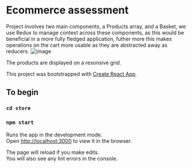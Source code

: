 # Ecommerce assessment
Project involves two main components, a Products array, and a Basket, we use Redux to manage context across these components, as this would be beneficial in a more fully fledged application, futher more this makes operations on the cart more usable as they are abstracted away as reducers. 
![image](https://user-images.githubusercontent.com/48103106/184492916-39ba7e0e-59f5-4de8-8610-d473be5efa63.png)

The products are displayed on a resonsive grid.

This project was bootstrapped with [Create React App](https://github.com/facebook/create-react-app).

## To begin

### `cd store`
### `npm start`

Runs the app in the development mode.\
Open [http://localhost:3000](http://localhost:3000) to view it in the browser.

The page will reload if you make edits.\
You will also see any lint errors in the console.

